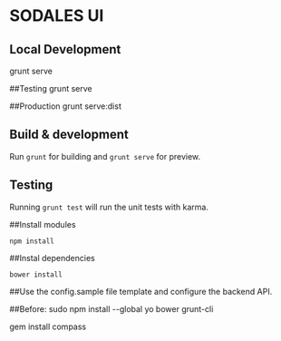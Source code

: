# SODALES UI

## Local Development
grunt serve

##Testing
grunt serve

##Production
grunt serve:dist


## Build & development

Run `grunt` for building and `grunt serve` for preview.

## Testing

Running `grunt test` will run the unit tests with karma.

##Install modules

`npm install`

##Instal dependencies

`bower install`


##Use the config.sample file template and configure the backend API.



##Before:
sudo npm install --global yo bower grunt-cli

gem install compass
